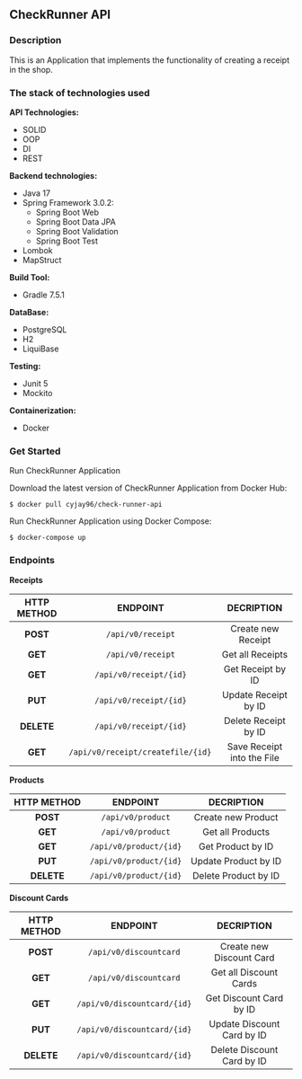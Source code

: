 ## **CheckRunner API**

### **Description**

This is an Application that implements the functionality of creating a receipt in the shop.

### **The stack of technologies used**
**API Technologies:**
- SOLID
- OOP
- DI
- REST

**Backend technologies:**
- Java 17
- Spring Framework 3.0.2:
  - Spring Boot Web
  - Spring Boot Data JPA
  - Spring Boot Validation
  - Spring Boot Test
- Lombok
- MapStruct

**Build Tool:**
- Gradle 7.5.1

**DataBase:**
- PostgreSQL
- H2
- LiquiBase

**Testing:**
- Junit 5
- Mockito

**Containerization:**
- Docker

### **Get Started**
Run CheckRunner Application

Download the latest version of CheckRunner Application from Docker Hub:

    $ docker pull cyjay96/check-runner-api

Run CheckRunner Application using Docker Compose:

    $ docker-compose up

### **Endpoints**

**Receipts**

| **HTTP METHOD** |            **ENDPOINT**            |       **DECRIPTION**       |
|:---------------:|:----------------------------------:|:--------------------------:|
|    **POST**     |         `/api/v0/receipt`          |     Create new Receipt     |
|     **GET**     |         `/api/v0/receipt`          |      Get all Receipts      |
|     **GET**     |       `/api/v0/receipt/{id}`       |     Get Receipt by ID      |
|     **PUT**     |       `/api/v0/receipt/{id}`       |    Update Receipt by ID    |
|   **DELETE**    |       `/api/v0/receipt/{id}`       |    Delete Receipt by ID    |
|     **GET**     | `/api/v0/receipt/createfile/{id} ` | Save Receipt into the File |

**Products**

| **HTTP METHOD** |            **ENDPOINT**            |    **DECRIPTION**    |
|:---------------:|:----------------------------------:|:--------------------:|
|    **POST**     |         `/api/v0/product`          |  Create new Product  |
|     **GET**     |         `/api/v0/product`          |   Get all Products   |
|     **GET**     |       `/api/v0/product/{id}`       |  Get Product by ID   |
|     **PUT**     |       `/api/v0/product/{id}`       | Update Product by ID |
|   **DELETE**    |       `/api/v0/product/{id}`       | Delete Product by ID |

**Discount Cards**

| **HTTP METHOD** |        **ENDPOINT**         |       **DECRIPTION**        |
|:---------------:|:---------------------------:|:---------------------------:|
|    **POST**     |   `/api/v0/discountcard`    |  Create new Discount Card   |
|     **GET**     |   `/api/v0/discountcard`    |   Get all Discount Cards    |
|     **GET**     | `/api/v0/discountcard/{id}` |   Get Discount Card by ID   |
|     **PUT**     | `/api/v0/discountcard/{id}` | Update Discount Card by ID  |
|   **DELETE**    | `/api/v0/discountcard/{id}` | Delete Discount Card by ID  |
